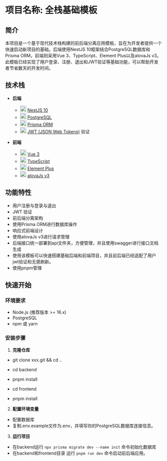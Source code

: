 # 项目名称: 全栈基础模板

## 简介
本项目是一个基于现代技术栈构建的前后端分离应用模板，旨在为开发者提供一个快速启动新项目的基础。后端使用NestJS 10框架结合PostgreSQL数据库和Prisma ORM，前端则采用Vue 3、TypeScript、Element Plus以及alovaJs v3。
此模板已经实现了用户登录、注册、退出和JWT验证等基础功能，可以帮助开发者节省数天的开发时间。

## 技术栈
- **后端**
  - <img src="https://nestjs.com/img/logo-small.svg" width="20" alt="NestJS Logo"> [NestJS 10](https://nestjs.com/)
  - <img src="https://www.postgresql.org/media/img/about/press/elephant.png" width="20" alt="PostgreSQL Logo"> [PostgreSQL](https://www.postgresql.org/)
  - <img src="https://docs.nestjs.com/assets/favicons/favicon-32x32.png" width="20" alt="Prisma Logo"> [Prisma ORM](https://www.prisma.io/)
  - <img src="https://jwt.io/img/pic_logo.svg" width="20" alt="JWT Logo"> [JWT (JSON Web Tokens)](https://jwt.io/) 验证

- **前端**
  - <img src="https://vuejs.org/images/logo.png" width="20" alt="Vue Logo"> [Vue 3](https://vuejs.org/)
  - <img src="https://www.typescriptlang.org/favicon-32x32.png" width="20" alt="TypeScript Logo"> [TypeScript](https://www.typescriptlang.org/)
  - <img src="https://element-plus.org/images/element-plus-logo-small.svg" width="20" alt="Element Plus Logo"> [Element Plus](https://element-plus.org/)
  - <img src="https://alova.js.org/img/favicon.ico" width="20" alt="alovaJs Logo"> [alovaJs v3](https://alova.js.org/)

## 功能特性
- 用户注册与登录与退出
- JWT 验证
- 前后端分离架构
- 使用Prisma ORM进行数据库操作
- 响应式前端设计
- 使用alovaJs v3进行请求管理
- 后端接口统一部署到api文件夹，方便管理，并且使用swagger进行接口文档生成
- 使用该模板可以快速搭建基础后端和前端项目，并且前后端已经适配了用户jwt验证和无感刷新。
- 使用pnpm管理

## 快速开始

### 环境要求
- Node.js (推荐版本 >= 16.x)
- PostgreSQL
- npm 或 yarn

### 安装步骤
1. **克隆仓库**
- git clone xxx.git && cd ..
- cd backend
- pnpm install

- cd frontend
- pnpm install

2. **配置环境变量**
-  配置数据库
- 复制.env.example文件为.env，并填写你的PostgreSQL数据库连接信息。

3. **运行项目**
-  在backend运行 `npx prisma migrate dev --name init` 命令初始化数据库
-  在backend和frontend目录 运行 `pnpm run dev` 命令启动前后端应用。
